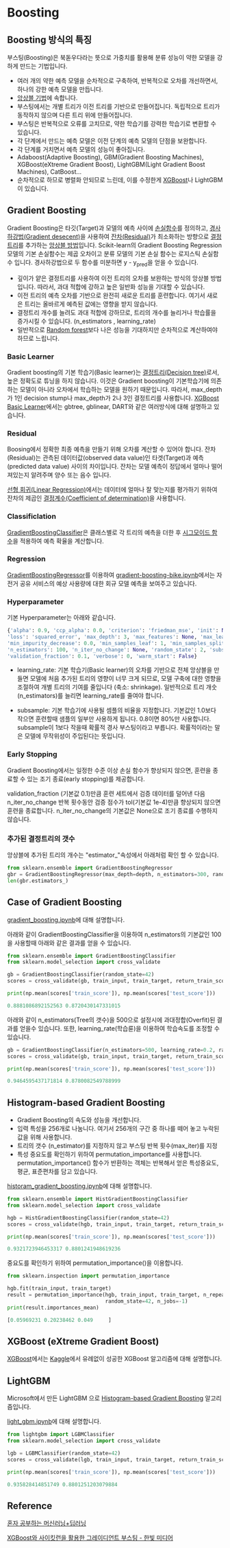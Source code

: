 # Boosting

## Boosting 방식의 특징

부스팅(Boosting)은 북돋우다라는 뜻으로 가중치를 활용해 분류 성능이 약한 모델을 강하게 만드는 기법입니다. 

- 여러 개의 약한 예측 모델을 순차적으로 구축하여, 반복적으로 오차를 개선하면서, 하나의 강한 예측 모델을 만듭니다.
- [앙상블 기법](https://github.com/kyopark2014/ML-Algorithms/blob/main/ensemble.md)에 속합니다.
- 부스팅에서는 개별 트리가 이전 트리를 기반으로 만들어집니다. 독립적으로 트리가 동작하지 않으며 다른 트리 위에 만들어집니다. 
- 부스팅은 반복적으로 오류를 고치므로, 약한 학습기를 강력한 학습기로 변환할 수 있습니다. 
- 각 단계에서 만드는 예측 모델은 이전 단계의 예측 모델의 단점을 보완합니다.
- 각 단계를 거치면서 예측 모델의 성능이 좋아집니다.
- Adaboost(Adaptive Boosting), GBM(Gradient Boosting Machines), XGBoost(eXtreme Gradient Boost), LightGBM(Light Gradient Boost Machines), CatBoost…
- 순차적으로 하므로 병렬화 안되므로 느린데, 이를 수정한게 [XGBoost](https://github.com/kyopark2014/ML-Algorithms/blob/main/xgboost.md)나 LightGBM이 있습니다.


## Gradient Boosting

Gradient Boosting은 타깃(Target)과 모델의 예측 사이에 [손실함수](https://github.com/kyopark2014/ML-Algorithms/blob/main/loss-function.md)를 정의하고, [경사하강법(Gradient desecent)](https://github.com/kyopark2014/ML-Algorithms/blob/main/stochastic-gradient-descent.md#gradient-descent)을 사용하여 [잔차(Residual)](https://github.com/kyopark2014/ML-Algorithms/blob/main/boosting.md#residual)가 최소화하는 방향으로 [결정트리](https://github.com/kyopark2014/ML-Algorithms/blob/main/decision-tree.md)를 추가하는 [앙상블 방법](https://github.com/kyopark2014/ML-Algorithms/blob/main/ensemble.md)입니다. Scikit-learn의 Gradient Boosting Regression 모델의 기본 손실함수는 제곱 오차이고 분류 모델의 기본 손실 함수는 로지스틱 손실함수 입니다. 경사하강법으로 두 함수를 미분하면 y - y<sub>pred</sub>을 얻을 수 있습니다. 

- 깊이가 얕은 결정트리를 사용하여 이전 트리의 오차를 보완하는 방식의 앙상블 방법입니다. 따라서, 과대 적합에 강하고 높은 일반화 성능을 기대할 수 있습니다.
- 이전 트리의 예측 오차를 기반으로 완전히 새로운 트리를 훈련합니다. 여기서 새로은 트리는 올바르게 예측된 값에는 영향을 받지 않습니다. 
- 결정트리 개수를 늘려도 과대 적합에 강하므로, 트리의 개수를 늘리거나 학습률을 증가시킬 수 있습니다. (n_estimators , learning_rate)
- 일반적으로 [Random forest](https://github.com/kyopark2014/ML-Algorithms/blob/main/random-forest.md)보다 나은 성능을 기대하지만 순차적으로 계산하여야 하므로 느립니다. 

### Basic Learner

Gradient boosting의 기본 학습기(Basic learner)는 [결정트리(Decision tree)](https://github.com/kyopark2014/ML-Algorithms/blob/main/decision-tree.md)로서, 높은 정확도로 튜닝을 하지 않습니다. 이것은 Gradient boosting이 기본학습기에 의존하는 모델이 아니라 오차에서 학습하는 모델을 원하기 때문입니다. 따라서, max_depth가 1인 decision stump나 max_depth가 2나 3인 결정트리를 사용합니다. [XGBoost Basic Learner](https://github.com/kyopark2014/ML-Algorithms/blob/main/xgboost.md#xgboost-basic-learner)에서는 gbtree, gblinear, DART와 같은 여러방식에 대해 설명하고 있습니다. 



### Residual

Boosing에서 정확한 최종 예측을 만들기 위해 오차를 계산할 수 있어야 합니다. 잔차(Residual)는 관측된 데이터값(observed data value)인 타겟(Target)과 예측(predicted data value) 사이의 차이입니다. 잔차는 모델 예측이 정답에서 얼마나 떨어져있는지 알려주며 양수 또는 음수 입니다. 

[선형 회귀(Linear Regression)](https://github.com/kyopark2014/ML-Algorithms/blob/main/linear-regression.md)에서는 데이터에 얼마나 잘 맞는지를 평가하기 위하여 잔차의 제곱인 [결정계수(Coefficient of determination)](https://github.com/kyopark2014/ML-Algorithms/blob/main/evaluation.md#coefficient-of-determination)을 사용합니다.

### Classificlation

[GradientBoostingClassifier](https://scikit-learn.org/stable/modules/generated/sklearn.ensemble.GradientBoostingClassifier.html)은 클래스별로 각 트리의 예측을 더한 후 [시그모이드 함수](https://github.com/kyopark2014/ML-Algorithms/blob/main/activation-function.md#sigmoid)을 적용하여 예측 확율을 계산합니다. 

### Regression

[GradientBoostingRegressor](https://scikit-learn.org/stable/modules/generated/sklearn.ensemble.GradientBoostingRegressor.html?highlight=gradientboostingregressor#sklearn.ensemble.GradientBoostingRegressor)를 이용하여 [gradient-boosting-bike.ipynb](https://github.com/kyopark2014/ML-Algorithms/blob/main/xgboost/src/gradient-boosting-bike.ipynb)에서는 자전거 공유 서비스의 예상 사용량에 대한 회규 모델 예측을 보여주고 있습니다. 



### Hyperparameter

기본 Hyperparameter는 아래와 같습니다. 

```python
{'alpha': 0.9, 'ccp_alpha': 0.0, 'criterion': 'friedman_mse', 'init': None, 'learning_rate': 0.1, 
'loss': 'squared_error', 'max_depth': 3, 'max_features': None, 'max_leaf_nodes': None, 
'min_impurity_decrease': 0.0, 'min_samples_leaf': 1, 'min_samples_split': 2, 'min_weight_fraction_leaf': 0.0, 
'n_estimators': 100, 'n_iter_no_change': None, 'random_state': 2, 'subsample': 1.0, 'tol': 0.0001, 
'validation_fraction': 0.1, 'verbose': 0, 'warm_start': False}
```

- learning_rate: 기본 학습기(Basic learner)의 오차를 기반으로 전체 앙상블을 만들면 모델에 처음 추가된 트리의 영향이 너무 크게 되므로, 모델 구축에 대한 영향을 조절하여 개별 트리의 기여를 줄입니다 (축소: shrinkage). 일반적으로 트리 개숫(n_estimators)를 늘리면 learning_rate를 줄여야 합니다. 

-  subsample: 기본 학습기에 사용될 셈플의 비율을 지정합니다. 기본값인 1.0보다 작으면 훈련할때 샘플의 일부만 사용하게 됩니다. 0.8이면 80%만 사용합니다. subsample이 1보다 작을때 확률적 경사 부스팅이라고 부릅니다. 확률적이라는 말은 모델에 무작위성이 주입된다는 뜻입니다. 



### Early Stopping

Gradient Boosting에서는 일정한 수준 이상 손실 함수가 향상되지 않으면, 훈련을 종료할 수 있는 조기 종료(early stopping)를 제공합니다. 

validation_fraction (기본값 0.1)만큼 훈련 세트에서 검증 데이터를 덜어낸 다음 n_iter_no_change 반복 횟수동안 검증 점수가 tol(기본값 1e-4)만큼 향상되지 않으면 훈련을 종료합니다. n_iter_no_change의 기본값은 None으로 조기 종료를 수행하지 않습니다.  


### 추가된 결정트리의 갯수 

앙상블에 추가된 트리의 개수는 "estimator_"속성에서 아래처럼 확인 할 수 있습니다. 

```python
from sklearn.ensemble import GradientBoostingRegressor
gbr = GradientBoostingRegressor(max_depth=depth, n_estimators=300, random_state=2)
len(gbr.estimators_)
```

## Case of Gradient Boosting

[gradient_boosting.ipynb](https://github.com/kyopark2014/ML-Algorithms/blob/main/src/gradient_boosting.ipynb)에 대해 설명합니다. 

아래와 같이 GradientBoostingClassifier을 이용하여 n_estimators의 기본값인 100을 사용할때 아래와 같은 결과를 얻을 수 있습니다. 

```python
from sklearn.ensemble import GradientBoostingClassifier
from sklearn.model_selection import cross_validate

gb = GradientBoostingClassifier(random_state=42)
scores = cross_validate(gb, train_input, train_target, return_train_score=True, n_jobs=-1)

print(np.mean(scores['train_score']), np.mean(scores['test_score']))

0.8881086892152563 0.8720430147331015
```

아래와 같이 n_estimators(Tree의 갯수)을 500으로 설정시에 과대정합(Overfit)된 결과를 얻을수 있습니다. 또한, learning_rate(학습륜)을 이용하여 학습속도를 조정할 수 있습니다. 

```python
gb = GradientBoostingClassifier(n_estimators=500, learning_rate=0.2, random_state=42)
scores = cross_validate(gb, train_input, train_target, return_train_score=True, n_jobs=-1)

print(np.mean(scores['train_score']), np.mean(scores['test_score']))

0.9464595437171814 0.8780082549788999
```


## Histogram-based Gradient Boosting

- Gradient Boosting의 속도와 성능을 개선합니다. 
- 입력 특성을 256개로 나눔니다. 여기서 256개의 구간 중 하나를 떼어 놓고 누락된 값을 위해 사용합니다.
- 트리의 갯수 (n_estimator)를 지정하지 않고 부스팅 반복 횟수(max_iter)를 지정
- 특성 중요도를 확인하기 위하여 permutation_importance를 사용합니다. permutation_importance() 함수가 반환하는 객체는 반복해서 얻은 특성중요도, 평균, 표준편차를 담고 있습니다. 


[historam_gradient_boosting.ipynb](https://github.com/kyopark2014/ML-Algorithms/blob/main/src/historam_gradient_boosting.ipynb)에 대해 설명합니다.

```python
from sklearn.ensemble import HistGradientBoostingClassifier
from sklearn.model_selection import cross_validate

hgb = HistGradientBoostingClassifier(random_state=42)
scores = cross_validate(hgb, train_input, train_target, return_train_score=True, n_jobs=-1)

print(np.mean(scores['train_score']), np.mean(scores['test_score']))

0.9321723946453317 0.8801241948619236
```

중요도를 확인하기 위하여 permutation_importance()을 이용합니다. 

```python
from sklearn.inspection import permutation_importance

hgb.fit(train_input, train_target)
result = permutation_importance(hgb, train_input, train_target, n_repeats=10,
                                random_state=42, n_jobs=-1)
print(result.importances_mean)

[0.05969231 0.20238462 0.049     ]
```


## XGBoost (eXtreme Gradient Boost)

[XGBoost](https://github.com/kyopark2014/ML-Algorithms/blob/main/xgboost.md)에서는 [Kaggle](https://www.kaggle.com/)에서 유례없이 성공한 XGBoost 알고리즘에 대해 설명합니다.

## LightGBM

Microsoft에서 만든 LightGBM 으로 [Histogram-based Gradient Boosting](https://github.com/kyopark2014/ML-Algorithms/blob/main/boosting.md#histogram-based-gradient-boosting) 알고리즘입니다. 


[light_gbm.ipynb](https://github.com/kyopark2014/ML-Algorithms/blob/main/src/light_gbm.ipynb)에 대해 설명합니다.

```python
from lightgbm import LGBMClassifier
from sklearn.model_selection import cross_validate

lgb = LGBMClassifier(random_state=42)
scores = cross_validate(lgb, train_input, train_target, return_train_score=True, n_jobs=-1)

print(np.mean(scores['train_score']), np.mean(scores['test_score']))

0.935828414851749 0.8801251203079884
```



## Reference

[혼자 공부하는 머신러닝+딥러닝](https://github.com/rickiepark/hg-mldl)

[XGBoost와 사이킷런을 활용한 그레이디언트 부스팅 - 한빛 미디어](https://github.com/rickiepark/handson-gb)
